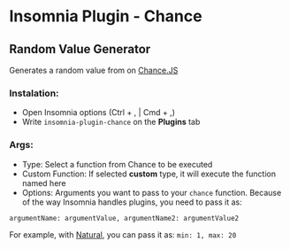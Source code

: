 # Insomnia Plugin - Chance
## Random Value Generator

Generates a random value from on [Chance.JS](http://chancejs.com/)

### Instalation:
- Open Insomnia options (Ctrl + , | Cmd + ,)
- Write `insomnia-plugin-chance` on the **Plugins** tab

### Args:
- Type: Select a function from Chance to be executed
- Custom Function: If selected **custom** type, it will execute the function named here
- Options: Arguments you want to pass to your `chance` function. Because of the way Insomnia handles plugins, you need to pass it as:

`argumentName: argumentValue, argumentName2: argumentValue2`

For example, with [Natural](https://chancejs.com/basics/natural.html), you can pass it as: `min: 1, max: 20`
